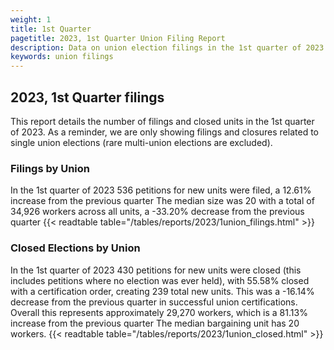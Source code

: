 ```yaml
---
weight: 1
title: 1st Quarter
pagetitle: 2023, 1st Quarter Union Filing Report
description: Data on union election filings in the 1st quarter of 2023
keywords: union filings
---
```


## 2023, 1st Quarter filings

This report details the number of filings and closed units in the 1st quarter of 2023. As a reminder, we are only showing filings and closures related to single union elections (rare multi-union elections are excluded).

### Filings by Union
In the 1st quarter of 2023 536 petitions for new units were filed, a 12.61% increase from the previous quarter The median size was 20 with a total of 34,926 workers across all units, a -33.20% decrease from the previous quarter
{{< readtable table="/tables/reports/2023/1union_filings.html" >}}

### Closed Elections by Union
In the 1st quarter of 2023 430 petitions for new units were closed (this includes petitions where no election was ever held), with 55.58% closed with a certification order, creating 239 total new units. This was a -16.14% decrease from the previous quarter in successful union certifications. Overall this represents approximately 29,270 workers, which is a 81.13% increase from the previous quarter The median bargaining unit has 20 workers.
{{< readtable table="/tables/reports/2023/1union_closed.html" >}}
